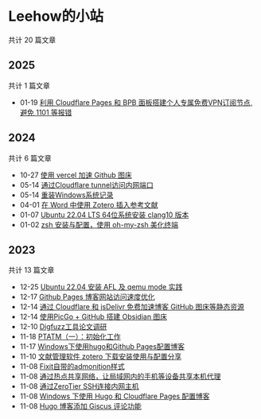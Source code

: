 # Leehow的小站

共计 20 篇文章

## 2025

共计 1 篇文章

- 01-19 [利用 Cloudflare Pages 和 BPB 面板搭建个人专属免费VPN订阅节点, 避免 1101 等报错](https://www.haoyep.com/posts/cf-bpb-vpn/ "2025-01-19 01:32:43")

## 2024

共计 6 篇文章

- 10-27 [使用 vercel 加速 Github 图床](https://www.haoyep.com/posts/github-graph-beds-vercel-cdn/ "2024-10-27 23:48:46")
- 05-14 [通过Cloudflare tunnel访问内网端口](https://www.haoyep.com/posts/access-intranet-ports-via-cloudflare-tunnel/ "2024-05-14 15:00:08")
- 05-14 [重装Windows系统记录](https://www.haoyep.com/posts/reinstall-windows/ "2024-05-14 14:48:37")
- 04-01 [在 Word 中使用 Zotero 插入参考文献](https://www.haoyep.com/posts/word-zotero-citation/ "2024-04-01 16:30:01")
- 01-07 [Ubuntu 22.04 LTS 64位系统安装 clang10 版本](https://www.haoyep.com/posts/ubuntu22-install-clang10/ "2024-01-07 15:44:57")
- 01-02 [zsh 安装与配置，使用 oh-my-zsh 美化终端](https://www.haoyep.com/posts/zsh-config-oh-my-zsh/ "2024-01-02 23:30:39")

## 2023

共计 13 篇文章

- 12-25 [Ubuntu 22.04 安装 AFL 及 qemu mode 实践](https://www.haoyep.com/posts/afl-install/ "2023-12-25 21:24:00")
- 12-17 [Github Pages 博客网站访问速度优化](https://www.haoyep.com/posts/optimize-github-pages-blog-access-speed/ "2023-12-17 15:00:18")
- 12-14 [通过 Cloudflare 和 jsDelivr 免费加速博客 GitHub 图床等静态资源](https://www.haoyep.com/posts/github-graph-beds-cdn/ "2023-12-14 19:16:31")
- 12-14 [使用PicGo + GitHub 搭建 Obsidian 图床](https://www.haoyep.com/posts/github-graph-beds/ "2023-12-14 16:12:20")
- 12-10 [Digfuzz工具论文调研](https://www.haoyep.com/posts/digfuzz/ "2023-12-10 17:04:08")
- 11-18 [PTATM（一）：初始化工作](https://www.haoyep.com/posts/ptatm-1/ "2023-11-18 20:42:47")
- 11-17 [Windows下使用hugo和Github Pages配置博客](https://www.haoyep.com/posts/windows-hugo-blog-github/ "2023-11-17 23:13:11")
- 11-10 [文献管理软件 zotero 下载安装使用与配置分享](https://www.haoyep.com/posts/zotero-config/ "2023-11-10 15:19:01")
- 11-08 [Fixit自带的admonition样式](https://www.haoyep.com/posts/fixit-admonition/ "2023-11-08 23:05:02")
- 11-08 [通过热点共享网络，让局域网内的手机等设备共享本机代理](https://www.haoyep.com/posts/sharing-proxy-to-lan-devices-using-hotpot/ "2023-11-08 22:59:29")
- 11-08 [通过ZeroTier SSH连接内网主机](https://www.haoyep.com/posts/zerotier-ssh/ "2023-11-08 22:49:04")
- 11-08 [Windows 下使用 Hugo 和 Cloudflare Pages 配置博客](https://www.haoyep.com/posts/windows-hugo-blog-cloudflare/ "2023-11-08 16:33:12")
- 11-08 [Hugo 博客添加 Giscus 评论功能](https://www.haoyep.com/posts/hugo-add-component/ "2023-11-08 12:58:06")
